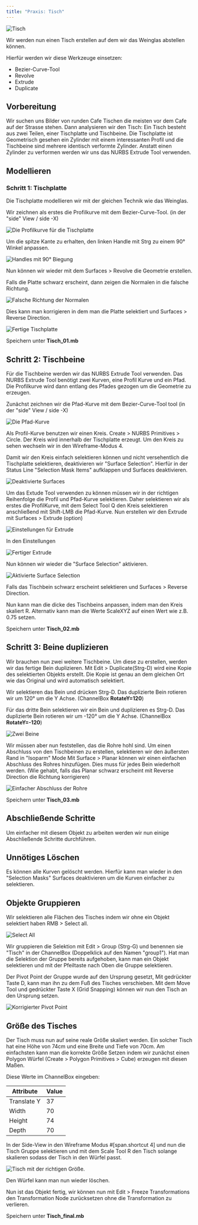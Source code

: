 ```yaml
---
title: "Praxis: Tisch"
---
```


![Tisch](/04a_modelling-nurbs/images/07_Tisch/TischTitle.png)

Wir werden nun einen Tisch erstellen auf dem wir das Weinglas abstellen können.

Hierfür werden wir diese Werkzeuge einsetzen:

- Bezier-Curve-Tool
- Revolve
- Extrude
- Duplicate

## Vorbereitung

Wir suchen uns Bilder von runden Cafe Tischen die meisten vor dem Cafe auf der Strasse stehen.
Dann analysieren wir den Tisch:
Ein Tisch besteht aus zwei Teilen, einer Tischplatte und Tischbeine.
Die Tischplatte ist Geometrisch gesehen ein Zylinder mit einem interessanten Profil und die Tischbeine sind mehrere identisch verformte Zylinder.
Anstatt einen Zylinder zu verformen werden wir uns das NURBS Extrude Tool verwenden.

## Modellieren

### Schritt 1: Tischplatte

Die Tischplatte modellieren wir mit der gleichen Technik wie das Weinglas.

Wir zeichnen als erstes die Profilkurve mit dem Bezier-Curve-Tool. (in der "side" View / side -X)

![Die Profilkurve für die Tischplatte](/04a_modelling-nurbs/images/07_Tisch/Tisch01.png)

Um die spitze Kante zu erhalten, den linken Handle mit <span class="shortcut">Strg</span> zu einem 90° Winkel anpassen.

![Handles mit 90° Biegung](/04a_modelling-nurbs/images/07_Tisch/Tisch02.png)

Nun können wir wieder mit dem <span class="menu">Surfaces > Revolve</span> die Geometrie erstellen.

Falls die Platte schwarz erscheint, dann zeigen die Normalen in die falsche Richtung.

![Falsche Richtung der Normalen](/04a_modelling-nurbs/images/07_Tisch/NormalsError.png)

Dies kann man korrigieren in dem man die Platte selektiert und <span class="menu">Surfaces > Reverse Direction</span>.

![Fertige Tischplatte](/04a_modelling-nurbs/images/07_Tisch/TischplatteFertig.png)

Speichern unter **Tisch_01.mb**

## Schritt 2: Tischbeine

Für die Tischbeine werden wir das NURBS Extrude Tool verwenden.
Das NURBS Extrude Tool benötigt zwei Kurven, eine Profil Kurve und ein Pfad.
Die Profilkurve wird dann entlang des Pfades gezogen um die Geometrie zu erzeugen.

Zunächst zeichnen wir die Pfad-Kurve mit dem Bezier-Curve-Tool tool (in der "side" View / side -X)

![Die Pfad-Kurve](/04a_modelling-nurbs/images/07_Tisch/BeinPfad.png)

Als Profil-Kurve benutzen wir einen Kreis. <span class="menu">Create > NURBS Primitives > Circle</span>. Der Kreis wird innerhalb der Tischplatte erzeugt.
Um den Kreis zu sehen wechseln wir in den Wireframe-Modus <span class="shortcut">4</span>.

Damit wir den Kreis einfach selektieren können und nicht versehentlich die Tischplatte selektieren, deaktivieren wir "Surface Selection".
Hierfür in der Status Line "Selection Mask Items" aufklappen und Surfaces deaktivieren.

![Deaktivierte Surfaces](/04a_modelling-nurbs/images/07_Tisch/BeinDeactivatedSurfaceSelection.png)

Um das Extude Tool verwenden zu können müssen wir in der richtigen Reihenfolge die Profil und Pfad-Kurve selektieren.
Daher selektieren wir als erstes die ProfilKurve, mit dem Select Tool <span class="shortcut">Q</span> den Kreis selektieren anschließend mit <span class="shortcut">Shift-LMB</span> die Pfad-Kurve.
Nun erstellen wir den Extrude mit <span class="menu">Surfaces > Extrude (option)</span>

![Einstellungen für Extrude](/04a_modelling-nurbs/images/07_Tisch/BeinExtrudeOptions.png)

In den Einstellungen

![Fertiger Extrude](/04a_modelling-nurbs/images/07_Tisch/BeinExtrudeDone.png)

Nun können wir wieder die "Surface Selection" aktivieren.

![Aktivierte Surface Selection](/04a_modelling-nurbs/images/07_Tisch/ActivatedSurfaceSelection.png)

Falls das Tischbein schwarz erscheint selektieren und <span class="menu">Surfaces > Reverse Direction</span>.

Nun kann man die dicke des Tischbeins anpassen, indem man den Kreis skaliert <span class="shortcut">R</span>. Alternativ kann man die Werte ScaleXYZ auf einen Wert wie z.B. 0.75 setzen.

Speichern unter **Tisch_02.mb**

## Schritt 3: Beine duplizieren

Wir brauchen nun zwei weitere Tischbeine. Um diese zu erstellen, werden wir das fertige Bein duplizieren.
Mit <span class="menu">Edit > Duplicate</span>(<span class="shortcut">Strg-D</span>) wird eine Kopie des selektierten Objekts erstellt.
Die Kopie ist genau an dem gleichen Ort wie das Original und wird automatisch selektiert.

Wir selektieren das Bein und drücken <span class="shortcut">Strg-D</span>.
Das duplizierte Bein rotieren wir um 120° um die Y Achse. (ChannelBox **RotateY=120**)

Für das dritte Bein selektieren wir ein Bein und duplizieren es <span class="shortcut">Strg-D</span>.
Das duplizierte Bein rotieren wir um -120° um die Y Achse. (ChannelBox **RotateY=-120**)

![Zwei Beine](/04a_modelling-nurbs/images/07_Tisch/DuplicateDone.png)

Wir müssen aber nun feststellen, das die Rohre hohl sind.
Um einen Abschluss von den Tischbeinen zu erstellen, selektieren wir den äußersten Rand in "Isoparm" Mode
Mit <span class="menu">Surface > Planar</span> können wir einen einfachen Abschluss des Rohres hinzufügen.
Dies muss für jedes Bein wiederholt werden. (Wie gehabt, falls das Planar schwarz erscheint mit Reverse Direction die Richtung korrigieren)

![Einfacher Abschluss der Rohre](/04a_modelling-nurbs/images/07_Tisch/BeinPlanarFix.png)

Speichern unter **Tisch_03.mb**

## Abschließende Schritte

Um einfacher mit diesem Objekt zu arbeiten werden wir nun einige Abschließende Schritte durchführen.

## Unnötiges Löschen

Es können alle Kurven gelöscht werden. Hierfür kann man wieder in den "Selection Masks" Surfaces deaktivieren um die Kurven einfacher zu selektieren.

## Objekte Gruppieren

Wir selektieren alle Flächen des Tisches indem wir ohne ein Objekt selektiert haben <span class="shortcut">RMB > Select all</span>.

![Select All](/04a_modelling-nurbs/images/07_Tisch/CleanupSelectAll.png)

Wir gruppieren die Selektion mit <span class="menu">Edit > Group</span> (<span class="shortcut">Strg-G</span>) und benennen sie "Tisch" in der ChannelBox (Doppelklick auf den Namen "group1").
Hat man die Selektion der Gruppe bereits aufgehoben, kann man ein Objekt selektieren und mit der Pfeiltaste nach Oben die Gruppe selektieren.

Der Pivot Point der Gruppe wurde auf den Ursprung gesetzt, Mit gedrückter Taste <span class="shortcut">D</span>, kann man ihn zu dem Fuß des Tisches verschieben.
Mit dem Move Tool und gedrückter Taste <span class="shortcut">X</span> (Grid Snapping) können wir nun den Tisch an den Ursprung setzen.

![Korrigierter Pivot Point](/04a_modelling-nurbs/images/07_Tisch/CleanupPivot.png)

## Größe des Tisches

Der Tisch muss nun auf seine reale Größe skaliert werden. Ein solcher Tisch hat eine Höhe von 74cm und eine Breite und Tiefe von 70cm.
Am einfachsten kann man die korrekte Größe Setzen indem wir zunächst einen Polygon Würfel (<span class="menu">Create > Polygon Primitives > Cube</span>) erzeugen mit diesen Maßen.

Diese Werte im ChannelBox eingeben:

| Attribute   | Value |
| ----------- | ----- |
| Translate Y | 37    |
| Width       | 70    |
| Height      | 74    |
| Depth       | 70    |

In der Side-View in den Wireframe Modus #[span.shortcut 4] und nun die Tisch Gruppe selektieren und mit dem Scale Tool <span class="shortcut">R</span> den Tisch solange skalieren sodass der Tisch in den Würfel passt.

![Tisch mit der richtigen Größe.](/04a_modelling-nurbs/images/07_Tisch/CleanupScale.png)

Den Würfel kann man nun wieder löschen.

Nun ist das Objekt fertig, wir können nun mit <span class="menu">Edit > Freeze Transformations</span> den Transformation Node zurücksetzen ohne die Transformation zu verlieren.

Speichern unter **Tisch_final.mb**

